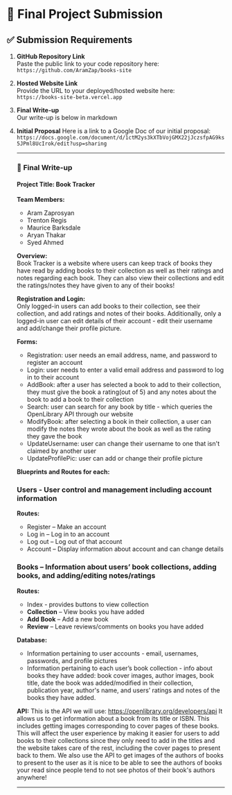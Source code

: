 # 🚀 Final Project Submission

## ✅ Submission Requirements

1. **GitHub Repository Link**  
   Paste the public link to your code repository here:  
   `https://github.com/AramZap/books-site`

2. **Hosted Website Link**  
   Provide the URL to your deployed/hosted website here:  
   `https://books-site-beta.vercel.app`

3. **Final Write-up**  
   Our write-up is below in markdown

4. **Initial Proposal**
   Here is a link to a Google Doc of our initial proposal:
   `https://docs.google.com/document/d/1ctM2ys3kXTbVojGMX22jJczsfpAG9ks5JPml8UcIrok/edit?usp=sharing`

   ---
   ### 📝 Final Write-up

   #### Project Title: Book Tracker

   **Team Members:**  
   - Aram Zaprosyan
   - Trenton Regis 
   - Maurice Barksdale
   - Aryan Thakar
   - Syed Ahmed


   **Overview:**  
   Book Tracker is a website where users can keep track of books they have read by adding books to their collection as well as their ratings and notes regarding each book. They can also view their collections and edit the ratings/notes they have given to any of their books!


   **Registration and Login:**  
   Only logged-in users can add books to their collection, see their collection, and add ratings and notes of their books. Additionally, only a logged-in user can edit details of their account - edit their username and add/change their profile picture.


   **Forms:**  
   - Registration: user needs an email address, name, and password to register an account
   - Login: user needs to enter a valid email address and password to log in to their account
   - AddBook: after a user has selected a book to add to their collection, they must give the book a rating(out of 5) and any notes about the book to add a book to their collection
   - Search: user can search for any book by title - which queries the OpenLibrary API through our website
   - ModifyBook: after selecting a book in their collection, a user can modify the notes they wrote about the book as well as the rating they gave the book
   - UpdateUsername: user can change their username to one that isn't claimed by another user
   - UpdateProfilePic: user can add or change their profile picture


   **Blueprints and Routes for each:**  

    ### Users - User control and management including account information

    **Routes:**
    - Register – Make an account  
    - Log in – Log in to an account  
    - Log out – Log out of that account  
    - Account – Display information about account and can change details  

    ### Books – Information about users’ book collections, adding books, and adding/editing notes/ratings

    **Routes:**
    - Index - provides buttons to view collection 
    - **Collection** – View books you have added  
    - **Add Book** – Add a new book  
    - **Review** – Leave reviews/comments on books you have added  


   **Database:**
   - Information pertaining to user accounts - email, usernames, passwords, and profile pictures
   - Information pertaining to each user’s book collection - info about books they have added: book cover images, author images, book title, date the book was added/modified in their collection, publication year, author's name, and users’ ratings and notes of the books they have added.

  
   **API:**
    This is the API we will use: https://openlibrary.org/developers/api
    It allows us to get information about a book from its title or ISBN. This includes getting images corresponding to cover pages of these books. This will affect the user experience by making it easier for users to add books to their collections since they only need to add in the titles and the website takes care of the rest, including the cover pages to present back to them. We also use the API to get images of the authors of books to present to the user as it is nice to be able to see the authors of books your read since people tend to not see photos of their book's authors anywhere!


   ---